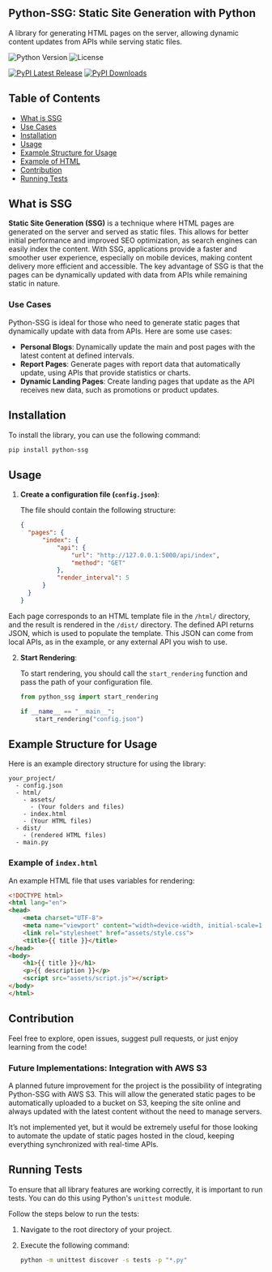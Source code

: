 ## Python-SSG: Static Site Generation with Python

A library for generating HTML pages on the server, allowing dynamic content updates from APIs while serving static files.

![Python Version](https://img.shields.io/badge/python-%3E%3D3.6-brightgreen)
![License](https://img.shields.io/badge/license-MIT-blue)

[![PyPI Latest Release](https://img.shields.io/pypi/v/python-ssg.svg)](https://pypi.org/project/python-ssg/)
[![PyPI Downloads](https://img.shields.io/pypi/dm/python-ssg.svg?label=PyPI%20downloads)](https://pypi.org/project/python-ssg/)

## Table of Contents

- [What is SSG](#what-is-ssg)
- [Use Cases](#use-cases)
- [Installation](#installation)
- [Usage](#usage)
- [Example Structure for Usage](#example-structure-for-usage)
- [Example of HTML](#example-of-indexhtml)
- [Contribution](#contribution)
- [Running Tests](#running-tests)

## What is SSG

**Static Site Generation (SSG)** is a technique where HTML pages are generated on the server and served as static files. This allows for better initial performance and improved SEO optimization, as search engines can easily index the content. With SSG, applications provide a faster and smoother user experience, especially on mobile devices, making content delivery more efficient and accessible. The key advantage of SSG is that the pages can be dynamically updated with data from APIs while remaining static in nature.

### Use Cases

Python-SSG is ideal for those who need to generate static pages that dynamically update with data from APIs. Here are some use cases:

- **Personal Blogs**: Dynamically update the main and post pages with the latest content at defined intervals.
- **Report Pages**: Generate pages with report data that automatically update, using APIs that provide statistics or charts.
- **Dynamic Landing Pages**: Create landing pages that update as the API receives new data, such as promotions or product updates.

## Installation

To install the library, you can use the following command:

```bash
pip install python-ssg
```

## Usage

1. **Create a configuration file (`config.json`)**:

   The file should contain the following structure:

   ```json
   {
     "pages": {
         "index": {
             "api": {
                 "url": "http://127.0.0.1:5000/api/index",
                 "method": "GET"
             },
             "render_interval": 5
         }
     }
   }
   ```

Each page corresponds to an HTML template file in the `/html/` directory, and the result is rendered in the `/dist/` directory. The defined API returns JSON, which is used to populate the template. This JSON can come from local APIs, as in the example, or any external API you wish to use.

2. **Start Rendering**:

   To start rendering, you should call the `start_rendering` function and pass the path of your configuration file.

   ```python
   from python_ssg import start_rendering

   if __name__ == "__main__":
       start_rendering("config.json")
   ```

## Example Structure for Usage

Here is an example directory structure for using the library:

```
your_project/
  - config.json
  - html/
    - assets/
      - (Your folders and files)
    - index.html
    - (Your HTML files)
  - dist/
    - (rendered HTML files)
  - main.py
```

### Example of `index.html`

An example HTML file that uses variables for rendering:

```html
<!DOCTYPE html>
<html lang="en">
<head>
    <meta charset="UTF-8">
    <meta name="viewport" content="width=device-width, initial-scale=1.0">
    <link rel="stylesheet" href="assets/style.css">
    <title>{{ title }}</title>
</head>
<body>
    <h1>{{ title }}</h1>
    <p>{{ description }}</p>
    <script src="assets/script.js"></script>
</body>
</html>
```

## Contribution

Feel free to explore, open issues, suggest pull requests, or just enjoy learning from the code!

### Future Implementations: Integration with AWS S3

A planned future improvement for the project is the possibility of integrating Python-SSG with AWS S3. This will allow the generated static pages to be automatically uploaded to a bucket on S3, keeping the site online and always updated with the latest content without the need to manage servers.

It’s not implemented yet, but it would be extremely useful for those looking to automate the update of static pages hosted in the cloud, keeping everything synchronized with real-time APIs.

## Running Tests

To ensure that all library features are working correctly, it is important to run tests. You can do this using Python's `unittest` module.

Follow the steps below to run the tests:

1. Navigate to the root directory of your project.

2. Execute the following command:

   ```bash
   python -m unittest discover -s tests -p "*.py"
   ```
